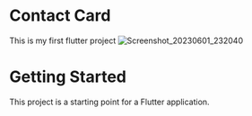 # Contact Card
This is my first flutter project
![Screenshot_20230601_232040](https://github.com/piushanCnakandala/Contact-Card-APP-/assets/91194567/3b4b3790-4bbf-4c9c-bac7-c3c870a1ac0e)
# Getting Started
This project is a starting point for a Flutter application.
